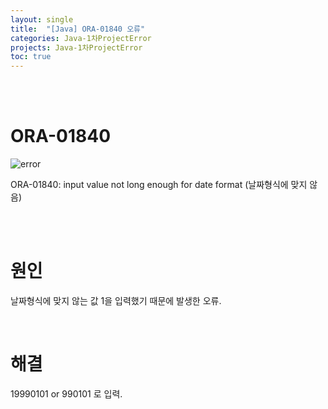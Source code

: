 ```yaml
---
layout: single
title:  "[Java] ORA-01840 오류"
categories: Java-1차ProjectError
projects: Java-1차ProjectError
toc: true
---
```


<br/><br/>

# ORA-01840 #

![error](https:/images/2023-04-23-1차프로젝트오류/inselet(사진)/ORA-01840.png)

ORA-01840: input value not long enough 
for date format
(날짜형식에 맞지 않음)

<br/><br/>


# 원인 # 

날짜형식에 맞지 않는 값 1을 입력했기 때문에 발생한 오류.

<br/>

# 해결 #

19990101 or 990101 로 입력.

<br/><br/>

